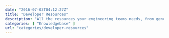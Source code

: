 ```yaml
---
date: "2016-07-03T04:12:27Z"
title: "Developer Resources"
description: "All the resources your engineering teams needs, from generating API tokens, Automating install tests and adding custom branding to your config."
categories: [ "Knowledgebase" ]
url: "categories/developer-resources"
---
```



